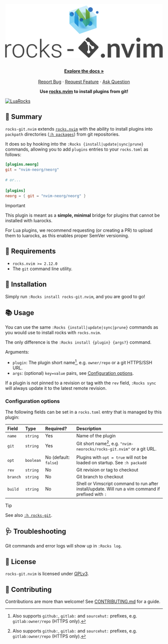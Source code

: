 <!-- markdownlint-disable -->
<br />
<div align="center">
  <a href="https://github.com/nvim-neorocks/rocks-git.nvim">
    <img src="./rocks-header.svg" alt="rocks-git.nvim">
  </a>
  <p align="center">
    <br />
    <a href="./doc/rocks-git.txt"><strong>Explore the docs »</strong></a>
    <br />
    <br />
    <a href="https://github.com/nvim-neorocks/rocks-git.nvim/issues/new?assignees=&labels=bug">Report Bug</a>
    ·
    <a href="https://github.com/nvim-neorocks/rocks-git.nvim/issues/new?assignees=&labels=enhancement">Request Feature</a>
    ·
    <a href="https://github.com/nvim-neorocks/rocks.nvim/discussions/new?category=q-a">Ask Question</a>
  </p>
  <p>
    <strong>
      Use <a href="https://github.com/nvim-neorocks/rocks.nvim/">rocks.nvim</a> to install plugins from git!
    </strong>
  </p>
</div>
<!-- markdownlint-restore -->

[![LuaRocks][luarocks-shield]][luarocks-url]

## :star2: Summary

`rocks-git.nvim` extends [`rocks.nvim`](https://github.com/nvim-neorocks/rocks-git.nvim)
with the ability to install plugins into `packpath` directories ([`:h packages`](https://neovim.io/doc/user/repeat.html#packages))
from git repositories.

It does so by hooking into the `:Rocks {install|update|sync|prune}` commands,
allowing you to add `plugins` entries to your `rocks.toml` as follows:

```toml
[plugins.neorg]
git = "nvim-neorg/neorg"

# or...

[plugins]
neorg = { git = "nvim-neorg/neorg" }
```

> [!IMPORTANT]
>
> This plugin is meant as a **simple, minimal** bridge for plugins that cannot
> be installed with luarocks.
>
> For Lua plugins, we recommend requesting (or creating a PR)
> to upload them to luarocks, as this enables proper SemVer versioning.

## :pencil: Requirements

- `rocks.nvim >= 2.12.0`
- The `git` command line utility.

## :hammer: Installation

Simply run `:Rocks install rocks-git.nvim`,
and you are good to go!

## :books: Usage

You can use the same `:Rocks {install|update|sync|prune}` commands as you would
use to install rocks with `rocks.nvim`.

The only difference is the `:Rocks install {plugin} {args?}` command.

Arguments:

- `plugin`: The plugin short name[^1], e.g. `owner/repo` or a git HTTPS/SSH URL.
- `args`: (optional) `key=value` pairs, see [Configuration options](#configuration-options).

If a plugin is not pinned to a revision or tag with the `rev` field,
`:Rocks sync` will always update it to the latest remote revision.

### Configuration options

The following fields can be set in a `rocks.toml` entry
that is managed by this plugin:

| Field    | Type      | Required?             | Description                                                                                          |
|:--       |:--        |:--                    |:--                                                                                                   |
| `name`   | `string`  | Yes                   | Name of the plugin                                                                                   |
| `git`    | `string`  | Yes                   | Git short name[^1], e.g. `"nvim-neorocks/rocks-git.nvim"` or a git URL. 
            |
| `opt`    | `boolean` | No (default: `false`) | Plugins with `opt = true` will not be loaded on startup. See `:h packadd`                            |
| `rev`    | `string`  | No                    | Git revision or tag to checkout                                                                      |
| `branch` | `string`  | No                    | Git branch to checkout                                                                               |
| `build`  | `string`  | No                    | Shell or Vimscript command to run after install/update. Will run a vim command if prefixed with `:`  |

[^1]: Also supports `github:`, `gitlab:` and `sourcehut:` prefixes, e.g. `gitlab:owner/repo` (HTTPS only).

> [!TIP]
>
> See also [`:h rocks-git`](./doc/rocks-git.txt).

## :stethoscope: Troubleshooting

Git commands and error logs will show up in `:Rocks log`.

## :book: License

`rocks-git.nvim` is licensed under [GPLv3](./LICENSE).

## :green_heart: Contributing

Contributions are more than welcome!
See [CONTRIBUTING.md](./CONTRIBUTING.md) for a guide.

[luarocks-shield]: https://img.shields.io/luarocks/v/neorocks/rocks-git.nvim?logo=lua&color=purple&style=for-the-badge
[luarocks-url]: https://luarocks.org/modules/neorocks/rocks-git.nvim
